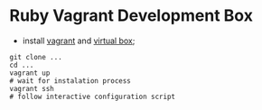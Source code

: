 # Ruby Vagrant Development Box

- install [vagrant](http://www.vagrantup.com) and [virtual box](http://www.virtualbox.org);
```
git clone ...
cd ...
vagrant up
# wait for instalation process
vagrant ssh
# follow interactive configuration script
```
